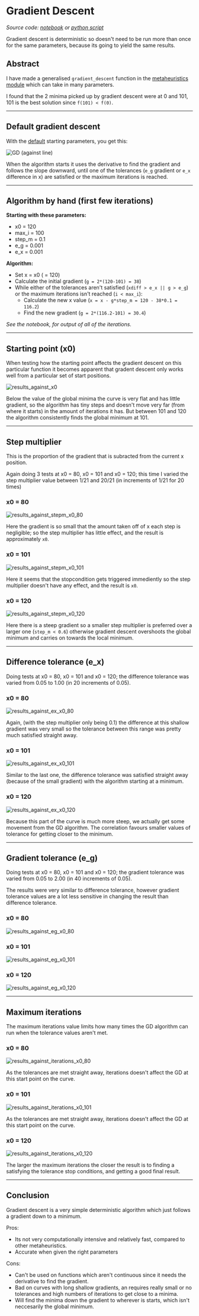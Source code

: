 # Gradient Descent

_Source code: [notebook](./gradientDescent.ipynb) or [python script](./gradientDescent.py)_

Gradient descent is deterministic so doesn't need to be run more than once for the same parameters, because its going to yield the same results.

## Abstract

I have made a generalised `gradient_descent` function in the [metaheuristics module](../../modules/metaheuristics.py) which can take in many parameters.

I found that the 2 minima picked up by gradient descent were at 0 and 101, 101 is the best solution since `f(101) < f(0)`.

<hr />

## Default gradient descent

With the [default](./gradientDescent.py#l136) starting parameters, you get this:

![GD (against line)](./default_gd_against_line.png?raw=true "GD (against line)")

When the algorithm starts it uses the derivative to find the gradient and follows the slope downward, until one of the tolerances (`e_g` gradient or `e_x` difference in x) are satisfied or the maximum iterations is reached.

<hr />

## Algorithm by hand (first few iterations)

**Starting with these parameters:**

- x0 = 120
- max_i = 100
- step_m = 0.1
- e_g = 0.001
- e_x = 0.001

**Algorithm:**

- Set x = x0 ( = 120)
- Calculate the initial gradient (`g = 2*(120-101) = 38`)
- While either of the tolerances aren't satisfied (`xdiff > e_x || g > e_g`) or the maximum iterations isn't reached (`i < max_i`):
  - Calculate the new x value (`x = x - g*step_m = 120 - 38*0.1 = 116.2`)
  - Find the new gradient (`g = 2*(116.2-101) = 30.4`)

_See the notebook, for output of all of the iterations._

<hr />

## Starting point (x0)

When testing how the starting point affects the gradient descent on this particular function it becomes apparent that gradent descent only works well from a particular set of start positions.

![results_against_x0](./results_against_x0.png?raw=true "Results against start point")

Below the value of the global minima the curve is very flat and has little gradient, so the algorithm has tiny steps and doesn't move very far (from where it starts) in the amount of iterations it has. But between 101 and 120 the algorithm consistently finds the global minimum at 101.

<hr />

## Step multiplier

This is the proportion of the gradient that is subracted from the current x position.

Again doing 3 tests at x0 = 80, x0 = 101 and x0 = 120; this time I varied the step multiplier value between 1/21 and 20/21 (in increments of 1/21 for 20 times)

### x0 = 80

![results_against_stepm_x0_80](./results_against_stepm_x0_80.png?raw=true "Results against step multiplier (starting at x = 80)")

Here the gradient is so small that the amount taken off of x each step is negligible; so the step multiplier has little effect, and the result is approximately `x0`.

### x0 = 101

![results_against_stepm_x0_101](./results_against_stepm_x0_101.png?raw=true "Results against step multiplier (starting at x = 101)")

Here it seems that the stopcondition gets triggered immediently so the step multiplier doesn't have any effect, and the result is `x0`.

### x0 = 120

![results_against_stepm_x0_120](./results_against_stepm_x0_120.png?raw=true "Results against step multiplier (starting at x = 120)")

Here there is a steep gradient so a smaller step multiplier is preferred over a larger one (`step_m < 0.6`) otherwise gradient descent overshoots the global minimum and carries on towards the local minimum.

<hr />

## Difference tolerance (e_x)

Doing tests at x0 = 80, x0 = 101 and x0 = 120; the difference tolerance was varied from 0.05 to 1.00 (in 20 increments of 0.05).

### x0 = 80

![results_against_ex_x0_80](./results_against_ex_x0_80.png?raw=true "Results against difference tolerance (starting at x = 80)")

Again, (with the step multiplier only being 0.1) the difference at this shallow gradient was very small so the tolerance between this range was pretty much satisfied straight away.

### x0 = 101

![results_against_ex_x0_101](./results_against_ex_x0_101.png?raw=true "Results against difference tolerance (starting at x = 101)")

Similar to the last one, the difference tolerance was satisfied straight away (because of the small gradient) with the algorithm starting at a minimum.

### x0 = 120

![results_against_ex_x0_120](./results_against_ex_x0_120.png?raw=true "Results against difference tolerance (starting at x = 120)")

Because this part of the curve is much more steep, we actually get some movement from the GD algorithm. The correlation favours smaller values of tolerance for getting closer to the minimum.

<hr />

## Gradient tolerance (e_g)

Doing tests at x0 = 80, x0 = 101 and x0 = 120; the gradient tolerance was varied from 0.05 to 2.00 (in 40 increments of 0.05).

The results were very similar to difference tolerance, however gradient tolerance values are a lot less sensitive in changing the result than difference tolerance.

### x0 = 80

![results_against_eg_x0_80](./results_against_eg_x0_80.png?raw=true "Results against gradient tolerance (starting at x = 80)")

### x0 = 101

![results_against_eg_x0_101](./results_against_eg_x0_101.png?raw=true "Results against gradient tolerance (starting at x = 101)")

### x0 = 120

![results_against_eg_x0_120](./results_against_eg_x0_120.png?raw=true "Results against gradient tolerance (starting at x = 120)")

<hr />

## Maximum iterations

The maximum iterations value limits how many times the GD algorithm can run when the tolerance values aren't met.

### x0 = 80

![results_against_iterations_x0_80](./results_against_iterations_x0_80.png?raw=true "Results against max iterations (starting at x = 80)")

As the tolerances are met straight away, iterations doesn't affect the GD at this start point on the curve.

### x0 = 101

![results_against_iterations_x0_101](./results_against_iterations_x0_101.png?raw=true "Results against max iterations (starting at x = 101)")

As the tolerances are met straight away, iterations doesn't affect the GD at this start point on the curve.

### x0 = 120

![results_against_iterations_x0_120](./results_against_iterations_x0_120.png?raw=true "Results against max iterations (starting at x = 120)")

The larger the maximum iterations the closer the result is to finding a satisfying the tolerance stop conditions, and getting a good final result.

<hr />

## Conclusion

Gradient descent is a very simple deterministic algorithm which just follows a gradient down to a minimum.

Pros:

- Its not very computationally intensive and relatively fast, compared to other metaheuristics.
- Accurate when given the right parameters

Cons:

- Can't be used on functions which aren't continuous since it needs the derivative to find the gradient.
- Bad on curves with long shallow gradients, an requires really small or no tolerances and high numbers of iterations to get close to a minima.
- Will find the minima down the gradient to wherever is starts, which isn't neccesarily the global minimum.
